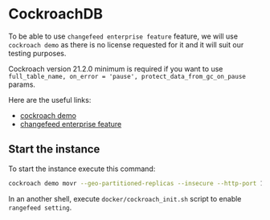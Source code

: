 # CockroachDB

To be able to use `changefeed enterprise feature` feature, we will use `cockroach demo` as there is no license requested for it and it will suit our testing purposes.

Cockroach version 21.2.0 minimum is required if you want to use `full_table_name, on_error = 'pause', protect_data_from_gc_on_pause` params.

Here are the useful links:
- [cockroach demo](https://www.cockroachlabs.com/docs/v21.2/simulate-a-multi-region-cluster-on-localhost.html)
- [changefeed enterprise feature](https://www.cockroachlabs.com/docs/stable/stream-data-out-of-cockroachdb-using-changefeeds.html#configure-a-changefeed-enterprise)

## Start the instance

To start the instance execute this command:
```bash
cockroach demo movr --geo-partitioned-replicas --insecure --http-port 18080
```

In an another shell, execute `docker/cockroach_init.sh` script to enable `rangefeed setting`.
